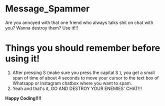 # Message_Spammer
Are you annoyed with that one friend who always talks shit on chat with you? Wanna destroy them? Use it!!! 

# Things you should remember before using it!
 1. After pressing S (make sure you press the capital S ), you get a small span of time of about 4 seconds to move your cursor to the text box of Whatsapp or Instagram chatbox where you want to spam.
 2. Yeah and that's it, GO AND DESTROY YOUR ENEMIES' CHAT!!! 

**Happy Coding!!!!**
